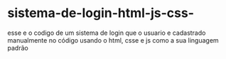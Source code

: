 # sistema-de-login-html-js-css-

esse e o codigo de um sistema de login que o usuario e cadastrado manualmente no código usando o html, csse e js como a sua linguagem padrão
